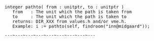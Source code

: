 <div class="mw-parser-output"><p><br />
<span id="bfpathto"></span>
</p>
<pre>integer pathto( from&#160;: unitptr, to&#160;: unitptr )
   from   : The unit which the path is taken from
   to     : The unit which the path is taken to
   returns: DIR_XXX from values.h and/or vme.h.
   Example: i&#160;:= pathto(self, findroom("inn@midgaard"));
</pre>
<pre>---~---~---~---~---~---~---~---~---
</pre></div>